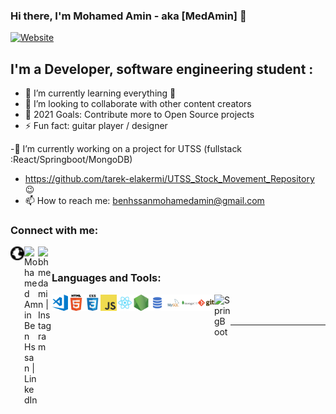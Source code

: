 ### Hi there, I'm Mohamed Amin - aka [MedAmin] 👋

[![Website](https://img.shields.io/website?label=medaminpf.web.app&style=for-the-badge&url=https%3A%2F%2Fmedaminpf.web.app)](https://medaminpf.web.app)


## I'm a Developer, software engineering student :

- 🌱 I’m currently learning everything 🤣
- 👯 I’m looking to collaborate with other content creators
- 🥅 2021 Goals: Contribute more to Open Source projects
- ⚡ Fun fact:  guitar player / designer 

-🌱 I’m currently working on a project for UTSS (fullstack :React/Springboot/MongoDB)
- https://github.com/tarek-elakermi/UTSS_Stock_Movement_Repository  😉
- 📫 How to reach me: benhssanmohamedamin@gmail.com





### Connect with me:

<img align="left" alt="medaminpf.web.app" width="22px" src="https://raw.githubusercontent.com/iconic/open-iconic/master/svg/globe.svg" />


<img align="left" alt="Mohamed Amin Ben Hssan | LinkedIn" width="22px" src="https://cdn.jsdelivr.net/npm/simple-icons@v3/icons/linkedin.svg" />
<img align="left" alt="bhmedamin | Instagram" width="22px" src="https://cdn.jsdelivr.net/npm/simple-icons@v3/icons/instagram.svg" />

<br />

### Languages and Tools:

<img align="left" alt="Visual Studio Code" width="26px" src="https://raw.githubusercontent.com/github/explore/80688e429a7d4ef2fca1e82350fe8e3517d3494d/topics/visual-studio-code/visual-studio-code.png" />
<img align="left" alt="HTML5" width="26px" src="https://raw.githubusercontent.com/github/explore/80688e429a7d4ef2fca1e82350fe8e3517d3494d/topics/html/html.png" />
<img align="left" alt="CSS3" width="26px" src="https://raw.githubusercontent.com/github/explore/80688e429a7d4ef2fca1e82350fe8e3517d3494d/topics/css/css.png" />

<img align="left" alt="JavaScript" width="26px" src="https://raw.githubusercontent.com/github/explore/80688e429a7d4ef2fca1e82350fe8e3517d3494d/topics/javascript/javascript.png" />
<img align="left" alt="React" width="26px" src="https://raw.githubusercontent.com/github/explore/80688e429a7d4ef2fca1e82350fe8e3517d3494d/topics/react/react.png" />

<img align="left" alt="Node.js" width="26px" src="https://raw.githubusercontent.com/github/explore/80688e429a7d4ef2fca1e82350fe8e3517d3494d/topics/nodejs/nodejs.png" />

<img align="left" alt="SQL" width="26px" src="https://raw.githubusercontent.com/github/explore/80688e429a7d4ef2fca1e82350fe8e3517d3494d/topics/sql/sql.png" />
<img align="left" alt="MySQL" width="26px" src="https://raw.githubusercontent.com/github/explore/80688e429a7d4ef2fca1e82350fe8e3517d3494d/topics/mysql/mysql.png" />
<img align="left" alt="MongoDB" width="26px" src="https://raw.githubusercontent.com/github/explore/80688e429a7d4ef2fca1e82350fe8e3517d3494d/topics/mongodb/mongodb.png" />
<img align="left" alt="Git" width="26px" src="https://raw.githubusercontent.com/github/explore/80688e429a7d4ef2fca1e82350fe8e3517d3494d/topics/git/git.png" />

<img align="left" alt="SpringBoot" width="26px" src="https://blog.oxiane.com/wp-content/uploads/2021/02/spring_boog_400x400.png" />


</p>

<br />
<br />

---
